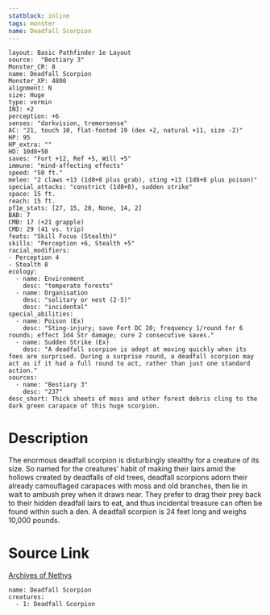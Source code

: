 ```yaml
---
statblock: inline
tags: monster
name: Deadfall Scorpion
---
```

```statblock
layout: Basic Pathfinder 1e Layout
source:  "Bestiary 3"
Monster_CR: 8
name: Deadfall Scorpion
Monster_XP: 4800
alignment: N
size: Huge
type: vermin
INI: +2
perception: +6
senses: "darkvision, tremorsense"
AC: "21, touch 10, flat-footed 19 (dex +2, natural +11, size -2)"
HP: 95
HP_extra: ""
HD: 10d8+50
saves: "Fort +12, Ref +5, Will +5"
immune: "mind-affecting effects"
speed: "50 ft."
melee: "2 claws +13 (1d8+8 plus grab), sting +13 (1d8+8 plus poison)"
special_attacks: "constrict (1d8+8), sudden strike"
space: 15 ft.
reach: 15 ft.
pf1e_stats: [27, 15, 20, None, 14, 2]
BAB: 7
CMB: 17 (+21 grapple)
CMD: 29 (41 vs. trip)
feats: "Skill Focus (Stealth)"
skills: "Perception +6, Stealth +5"
racial_modifiers:
- Perception 4
- Stealth 8
ecology:
  - name: Environment
    desc: "temperate forests"
  - name: Organisation
    desc: "solitary or nest (2-5)"
    desc: "incidental"
special_abilities:
  - name: Poison (Ex)
    desc: "Sting-injury; save Fort DC 20; frequency 1/round for 6 rounds; effect 1d4 Str damage; cure 2 consecutive saves."
  - name: Sudden Strike (Ex)
    desc: "A deadfall scorpion is adept at moving quickly when its foes are surprised. During a surprise round, a deadfall scorpion may act as if it had a full round to act, rather than just one standard action."
sources:
  - name: "Bestiary 3"
    desc: "237"
desc_short: Thick sheets of moss and other forest debris cling to the dark green carapace of this huge scorpion.
```
# Description
The enormous deadfall scorpion is disturbingly stealthy for a creature of its size. So named for the creatures’ habit of making their lairs amid the hollows created by deadfalls of old trees, deadfall scorpions adorn their already camouflaged carapaces with moss and old branches, then lie in wait to ambush prey when it draws near. They prefer to drag their prey back to their hidden deadfall lairs to eat, and thus incidental treasure can often be found within such a den. A deadfall scorpion is 24 feet long and weighs 10,000 pounds.
# Source Link
[Archives of Nethys](https://aonprd.com/MonsterDisplay.aspx?ItemName=Deadfall%20Scorpion)
```encounter-table
name: Deadfall Scorpion
creatures:
  - 1: Deadfall Scorpion
```
